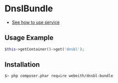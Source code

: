DnslBundle
=====
* [See how to use service](http://github.com/webeith/dnsbl)

Usage Example
-------------

``` php
$this->getContainer()->get('dnsbl');
```

Installation
------------

``` bash
$> php composer.phar require webeith/dnsbl-bundle
```
